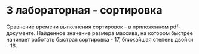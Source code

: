 # 3 лабораторная - сортировка

Сравнение времени выполнения сортировок - в приложенном pdf-документе. 
Найденное значение размера массива, на котором быстрее начинает работать быстрая сортировка - 17, ближайшая степень двойки - 16.